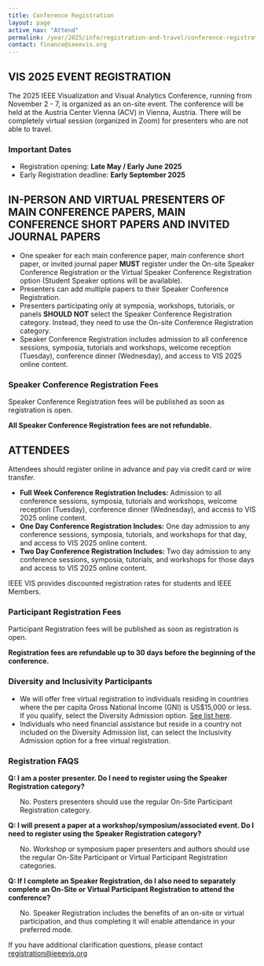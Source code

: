 ```yaml
---
title: Conference Registration
layout: page
active_nav: "Attend"
permalink: /year/2025/info/registration-and-travel/conference-registration
contact: finance@ieeevis.org
---
```


## VIS 2025 EVENT REGISTRATION
The 2025 IEEE Visualization and Visual Analytics Conference, running from November 2 - 7, is organized as an on-site event.
The conference will be held at the Austria Center Vienna (ACV) in Vienna, Austria.
There will be completely virtual session (organized in Zoom) for presenters who are not able to travel.


### Important Dates
<ul>
<li>Registration opening: <strong>Late May / Early June 2025</strong></li>
<li>Early Registration deadline: <strong>Early September 2025</strong></li>
</ul>


## IN-PERSON AND VIRTUAL PRESENTERS OF MAIN CONFERENCE PAPERS, MAIN CONFERENCE SHORT PAPERS AND INVITED JOURNAL PAPERS
<ul>
<li>One speaker for each main conference paper, main conference short paper, or invited journal paper <b>MUST</b> register under the On-site Speaker Conference Registration or the Virtual Speaker Conference Registration option (Student Speaker options will be available).</li>
<li>Presenters can add multiple papers to their Speaker Conference Registration.</li>
<li>Presenters participating only at symposia, workshops, tutorials, or panels <b>SHOULD NOT</b> select the Speaker Conference Registration category. Instead, they need to use the On-site Conference Registration category.</li>
<li>Speaker Conference Registration includes admission to all conference sessions, symposia, tutorials and workshops, welcome reception (Tuesday), conference dinner (Wednesday), and access to VIS 2025 online content.</li>
</ul>

<!-- <a class="button" href="#">IN-PERSON AND VIRTUAL SPEAKERS REGISTER NOW</a> -->

### Speaker Conference Registration Fees

Speaker Conference Registration fees will be published as soon as registration is open.
<!--
    <table>
      <tr>
        <th>Category</th>
        <th>Early Reg fee USD (Ends Sept 1)</th>
        <th>Late Reg fee USD </th>
      </tr>
    <tr>
        <td>On-site Speaker Conference Registration</td>
        <td>$000</td>
        <td>$000</td>
    </tr>
    <tr>
        <td>On-site Student Speaker Conference Registration</td>
        <td>$000</td>
        <td>$000</td>
    </tr>
    <tr>
        <td>Virtual Speaker Conference Registration</td>
        <td>$000</td>
        <td>$000</td>
    </tr>
    <tr>
        <td>Virtual Student Speaker Conference Registration</td>
        <td>$000</td>
        <td>$000</td>
    </tr>
    </table>
-->
**All Speaker Conference Registration fees are not refundable.**


## ATTENDEES
Attendees should register online in advance and pay via credit card or wire transfer.
<ul>
  <li><b>Full Week Conference Registration Includes:</b> Admission to all conference sessions, symposia, tutorials and workshops, welcome reception (Tuesday), conference dinner (Wednesday), and access to VIS 2025 online content.</li>
<li><b>One Day Conference Registration Includes:</b> One day admission to any conference sessions, symposia, tutorials, and workshops for that day, and access to VIS 2025 online content.</li>
 <li><b>Two Day Conference Registration Includes:</b> Two day admission to any conference sessions, symposia, tutorials, and workshops for those days and access to VIS 2025 online content.</li>
</ul>
IEEE VIS provides discounted registration rates for students and IEEE Members.

<!--
<a class="button" href="#"> IN-PERSON CONFERENCE PARTICIPANT REGISTRATION </a>
-->

### Participant Registration Fees

Participant Registration fees will be published as soon as registration is open.

<!--
<table>
  <tr>
    <th></th>
    <th colspan=2 style="text-align:center; border-right: 1px dashed #a46314;">Single Day</th>
    <th colspan=2 style="text-align:center; border-right: 1px dashed #a46314;">Two Day</th>
    <th colspan=2 style="text-align:center">Full Week</th>
  </tr>
  <tr>
    <th>Category</th>
    <th>Early Reg fee USD<br>(Ends: Sept 1)</th>
    <th style="border-right: 1px dashed #a46314;">Late Reg fee USD</th>
    <th>Early Reg fee USD<br>(Ends: Sept 1)</th>
    <th style="border-right: 1px dashed #a46314;">Late Reg fee USD</th>
    <th>Early Reg fee USD<br>(Ends: Sept 1)</th>
    <th>Late Reg fee USD</th>
  </tr>
<tr>
    <td>IEEE Member</td>
    <td>$000</td>
    <td style="border-right: 1px dashed #a46314;">$250</td>
    <td>$000</td>
    <td style="border-right: 1px dashed #a46314;">$500</td>
    <td>$000</td>
    <td>$000</td>

</tr>
<tr>
    <td>Non-Member</td>
    <td>$000</td>
    <td style="border-right: 1px dashed #a46314;">$320</td>
    <td>$000</td>
    <td style="border-right: 1px dashed #a46314;">$635</td>
    <td>$000</td>
    <td>$000</td>

</tr>
<tr>
    <td>Student IEEE Member</td>
    <td>$000</td>
    <td style="border-right: 1px dashed #a46314;">$140</td>
    <td>$000</td>
    <td style="border-right: 1px dashed #a46314;">$275</td>
    <td>$000</td>
    <td>$000</td>
</tr>
<tr>
    <td>Student Non-Member</td>
    <td>$000</td>
    <td style="border-right: 1px dashed #a46314;">$175</td>
    <td>$000</td>
    <td style="border-right: 1px dashed #a46314;">$350</td>
    <td>$000</td>
    <td>$000</td>
</tr>
<tr>
    <td>Life IEEE Member</td>
    <td>$000</td>
    <td style="border-right: 1px dashed #a46314;">$140</td>
    <td>$000</td>
    <td style="border-right: 1px dashed #a46314;">$275</td>
    <td>$000</td>
    <td>$000</td>
</tr>
</table>
-->

**Registration fees are refundable up to 30 days before the beginning of the conference.**

<!--
## ALL OTHER VIRTUAL ATTENDEES

Virtual attendees should register online in advance and pay via credit card.
<ul>
  <li><b> Virtual Conference Registration Includes:</b> Access to online content including downloadable proceedings, in-person presenter-only streamed sessions including all plenary sessions, virtual presenter-only sessions hosted on Zoom, and workshops, panels, and other associated events equipped with Zoom-hybrid capabilities. </li>
</ul>
-->

### Diversity and Inclusivity Participants

<ul>
<li>We will offer free virtual registration to individuals residing in countries where the per capita Gross National Income (GNI) is US$15,000 or less.  If you qualify, select the Diversity Admission option. <a href="https://www.ieee.org/membership/join/emember-countries.html">See list here</a>.</li>
<li>Individuals who need financial assistance but reside in a country not included on the Diversity Admission list, can select the Inclusivity Admission option for a free virtual registration.</li>
</ul>

<!--
<a class="button" href="#"> VIRTUAL CONFERENCE PARTICIPANT REGISTRATION </a>
-->


### Registration FAQS

**Q: I am a poster presenter. Do I need to register using the Speaker Registration category?**

<ul>
No. Posters presenters should use the regular On-Site Participant Registration category. 
</ul>

**Q: I will present a paper at a  workshop/symposium/associated event. Do I need to register using the Speaker Registration category?**

<ul>
No. Workshop or symposium paper presenters and authors should use the regular On-Site Participant or Virtual Participant Registration categories. 
</ul>

**Q: If I complete an Speaker Registration, do I also need to separately complete an On-Site or Virtual Participant Registration to attend the conference?**

<ul>
No. Speaker Registration includes the benefits of an on-site or virtual participation, and thus completing it will enable attendance in your preferred mode.
</ul>

If you have additional clarification questions, please contact <a href="mailto:registration@ieeevis.org"> registration@ieeevis.org</a>
